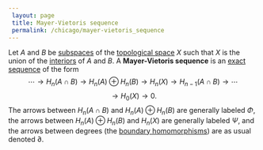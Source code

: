```yaml
---
 layout: page
 title: Mayer-Vietoris sequence
 permalink: /chicago/mayer-vietoris_sequence
---
```

Let $A$ and $B$ be [subspaces](https://defsmath.github.io/DefsMath/subspace_topology) of the [topological space](https://defsmath.github.io/DefsMath/topological_space) $X$ such that $X$ is the union of the [interiors](https://defsmath.github.io/DefsMath/interior) of $A$ and $B$. A **Mayer-Vietoris sequence** is an [exact sequence](https://defsmath.github.io/DefsMath/exact_sequence) of the form $$\cdots\to H_n(A\cap B)\to H_n(A)\oplus H_n(B) \to H_n(X) \to H_{n-1}(A\cap B) \to\cdots$$$$\to H_0(X) \to 0.$$The arrows between $H_n(A\cap B)$ and $H_n(A)\oplus H_n(B)$ are generally labeled $\Phi$, the arrows between $H_n(A)\oplus H_n(B)$ and $H_n(X)$ are generally labeled $\Psi$, and the arrows between degrees (the [boundary homomorphisms](https://defsmath.github.io/DefsMath/boundary_homomorphism)) are as usual denoted $\partial$.



